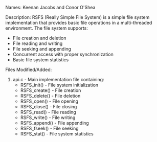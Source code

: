 Names: Keenan Jacobs and Conor O'Shea

Description:
RSFS (Really Simple File System) is a simple file system implementation that provides basic file operations in a multi-threaded environment. The file system supports:

- File creation and deletion
- File reading and writing
- File seeking and appending
- Concurrent access with proper synchronization
- Basic file system statistics

Files Modified/Added:

1. api.c - Main implementation file containing:
   - RSFS_init() - File system initialization
   - RSFS_create() - File creation
   - RSFS_delete() - File deletion
   - RSFS_open() - File opening
   - RSFS_close() - File closing
   - RSFS_read() - File reading
   - RSFS_write() - File writing
   - RSFS_append() - File appending
   - RSFS_fseek() - File seeking
   - RSFS_stat() - File system statistics


